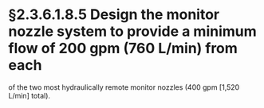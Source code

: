 # §2.3.6.1.8.5 Design the monitor nozzle system to provide a minimum flow of 200 gpm (760 L/min) from each



of the two most hydraulically remote monitor nozzles (400 gpm [1,520 L/min] total).